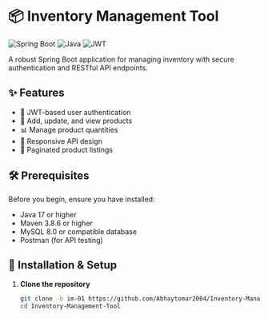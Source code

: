 # 📦 Inventory Management Tool

![Spring Boot](https://img.shields.io/badge/Spring_Boot-2.7.0-green.svg)
![Java](https://img.shields.io/badge/Java-17-blue.svg)
![JWT](https://img.shields.io/badge/JWT-Authentication-orange)

A robust Spring Boot application for managing inventory with secure authentication and RESTful API endpoints.

## ✨ Features

- 🔐 JWT-based user authentication
- 📝 Add, update, and view products
- 📊 Manage product quantities
- 📱 Responsive API design
- 🔄 Paginated product listings

## 🛠️ Prerequisites

Before you begin, ensure you have installed:

- Java 17 or higher
- Maven 3.8.6 or higher
- MySQL 8.0 or compatible database
- Postman (for API testing)

## 🚀 Installation & Setup

1. **Clone the repository**
   ```bash
   git clone -b im-01 https://github.com/Abhaytomar2004/Inventory-Management-Tool.git
   cd Inventory-Management-Tool
